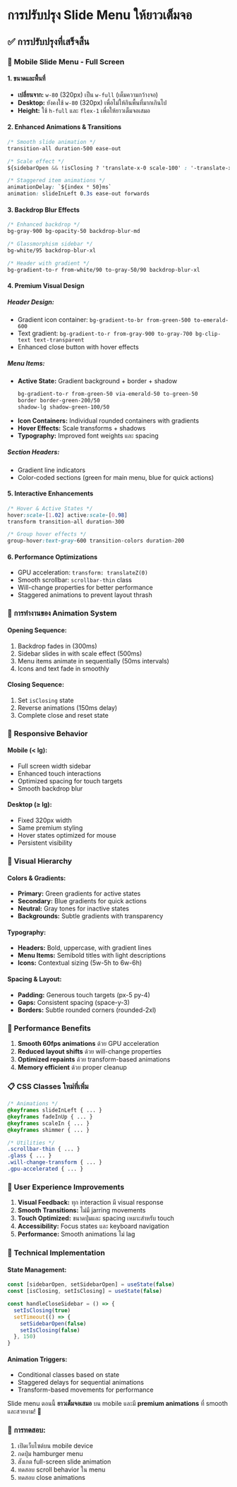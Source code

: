 # การปรับปรุง Slide Menu ให้ยาวเต็มจอ

## ✅ การปรับปรุงที่เสร็จสิ้น

### 🎨 **Mobile Slide Menu - Full Screen**

#### 1. **ขนาดและพื้นที่**
- **เปลี่ยนจาก:** `w-80` (320px) เป็น `w-full` (เต็มความกว้างจอ)
- **Desktop:** ยังคงใช้ `w-80` (320px) เพื่อไม่ให้กินพื้นที่มากเกินไป
- **Height:** ใช้ `h-full` และ `flex-1` เพื่อให้ยาวเต็มจอเสมอ

#### 2. **Enhanced Animations & Transitions**
```css
/* Smooth slide animation */
transition-all duration-500 ease-out

/* Scale effect */
${sidebarOpen && !isClosing ? 'translate-x-0 scale-100' : '-translate-x-full scale-95'}

/* Staggered item animations */
animationDelay: `${index * 50}ms`
animation: slideInLeft 0.3s ease-out forwards
```

#### 3. **Backdrop Blur Effects**
```css
/* Enhanced backdrop */
bg-gray-900 bg-opacity-50 backdrop-blur-md

/* Glassmorphism sidebar */
bg-white/95 backdrop-blur-xl

/* Header with gradient */
bg-gradient-to-r from-white/90 to-gray-50/90 backdrop-blur-xl
```

#### 4. **Premium Visual Design**

##### **Header Design:**
- Gradient icon container: `bg-gradient-to-br from-green-500 to-emerald-600`
- Text gradient: `bg-gradient-to-r from-gray-900 to-gray-700 bg-clip-text text-transparent`
- Enhanced close button with hover effects

##### **Menu Items:**
- **Active State:** Gradient background + border + shadow
  ```css
  bg-gradient-to-r from-green-50 via-emerald-50 to-green-50
  border border-green-200/50 
  shadow-lg shadow-green-100/50
  ```
- **Icon Containers:** Individual rounded containers with gradients
- **Hover Effects:** Scale transforms + shadows
- **Typography:** Improved font weights และ spacing

##### **Section Headers:**
- Gradient line indicators
- Color-coded sections (green for main menu, blue for quick actions)

#### 5. **Interactive Enhancements**
```css
/* Hover & Active States */
hover:scale-[1.02] active:scale-[0.98]
transform transition-all duration-300

/* Group hover effects */
group-hover:text-gray-600 transition-colors duration-200
```

#### 6. **Performance Optimizations**
- GPU acceleration: `transform: translateZ(0)`
- Smooth scrollbar: `scrollbar-thin` class
- Will-change properties for better performance
- Staggered animations to prevent layout thrash

### 🎯 **การทำงานของ Animation System**

#### **Opening Sequence:**
1. Backdrop fades in (300ms)
2. Sidebar slides in with scale effect (500ms)
3. Menu items animate in sequentially (50ms intervals)
4. Icons and text fade in smoothly

#### **Closing Sequence:**
1. Set `isClosing` state
2. Reverse animations (150ms delay)
3. Complete close and reset state

### 📱 **Responsive Behavior**

#### **Mobile (< lg):**
- Full screen width sidebar
- Enhanced touch interactions
- Optimized spacing for touch targets
- Smooth backdrop blur

#### **Desktop (≥ lg):**
- Fixed 320px width
- Same premium styling
- Hover states optimized for mouse
- Persistent visibility

### 🎨 **Visual Hierarchy**

#### **Colors & Gradients:**
- **Primary:** Green gradients for active states
- **Secondary:** Blue gradients for quick actions
- **Neutral:** Gray tones for inactive states
- **Backgrounds:** Subtle gradients with transparency

#### **Typography:**
- **Headers:** Bold, uppercase, with gradient lines
- **Menu Items:** Semibold titles with light descriptions
- **Icons:** Contextual sizing (5w-5h to 6w-6h)

#### **Spacing & Layout:**
- **Padding:** Generous touch targets (px-5 py-4)
- **Gaps:** Consistent spacing (space-y-3)
- **Borders:** Subtle rounded corners (rounded-2xl)

### 🚀 **Performance Benefits**

1. **Smooth 60fps animations** ด้วย GPU acceleration
2. **Reduced layout shifts** ด้วย will-change properties
3. **Optimized repaints** ด้วย transform-based animations
4. **Memory efficient** ด้วย proper cleanup

### 📋 **CSS Classes ใหม่ที่เพิ่ม**

```css
/* Animations */
@keyframes slideInLeft { ... }
@keyframes fadeInUp { ... }
@keyframes scaleIn { ... }
@keyframes shimmer { ... }

/* Utilities */
.scrollbar-thin { ... }
.glass { ... }
.will-change-transform { ... }
.gpu-accelerated { ... }
```

### 🎯 **User Experience Improvements**

1. **Visual Feedback:** ทุก interaction มี visual response
2. **Smooth Transitions:** ไม่มี jarring movements
3. **Touch Optimized:** ขนาดปุ่มและ spacing เหมาะสำหรับ touch
4. **Accessibility:** Focus states และ keyboard navigation
5. **Performance:** Smooth animations ไม่ lag

### 🔧 **Technical Implementation**

#### **State Management:**
```typescript
const [sidebarOpen, setSidebarOpen] = useState(false)
const [isClosing, setIsClosing] = useState(false)

const handleCloseSidebar = () => {
  setIsClosing(true)
  setTimeout(() => {
    setSidebarOpen(false)
    setIsClosing(false)
  }, 150)
}
```

#### **Animation Triggers:**
- Conditional classes based on state
- Staggered delays for sequential animations
- Transform-based movements for performance

Slide menu ตอนนี้ **ยาวเต็มจอเสมอ** บน mobile และมี **premium animations** ที่ smooth และสวยงาม! 🎉

### 📱 **การทดสอบ:**
1. เปิดเว็บไซต์บน mobile device
2. กดปุ่ม hamburger menu
3. สังเกต full-screen slide animation
4. ทดสอบ scroll behavior ใน menu
5. ทดสอบ close animations
